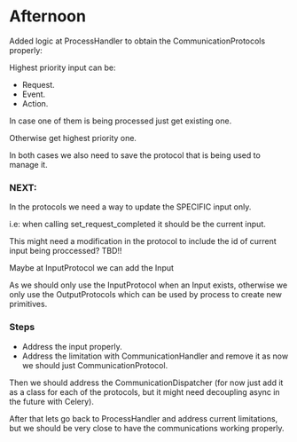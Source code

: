 # Afternoon

Added logic at ProcessHandler to obtain the CommunicationProtocols properly:

Highest priority input can be:

- Request.
- Event.
- Action.

In case one of them is being processed just get existing one.

Otherwise get highest priority one.

In both cases we also need to save the protocol that is being used to manage it.

### NEXT:

In the protocols we need a way to update the SPECIFIC input only.

i.e:
when calling set_request_completed it should be the current input.

This might need a modification in the protocol to include the id of current input being proccessed? TBD!!

Maybe at InputProtocol we can add the Input

As we should only use the InputProtocol when an Input exists, otherwise we only use the OutputProtocols which can be used by process to create new primitives.

### Steps
- Address the input properly.
- Address the limitation with CommunicationHandler and remove it as now we should just CommunicationProtocol.

Then we should address the CommunicationDispatcher (for now just add it as a class for each of the protocols, but it might need decoupling async in the future with Celery).

After that lets go back to ProcessHandler and address current limitations, but we should be very close to have the communications working properly.